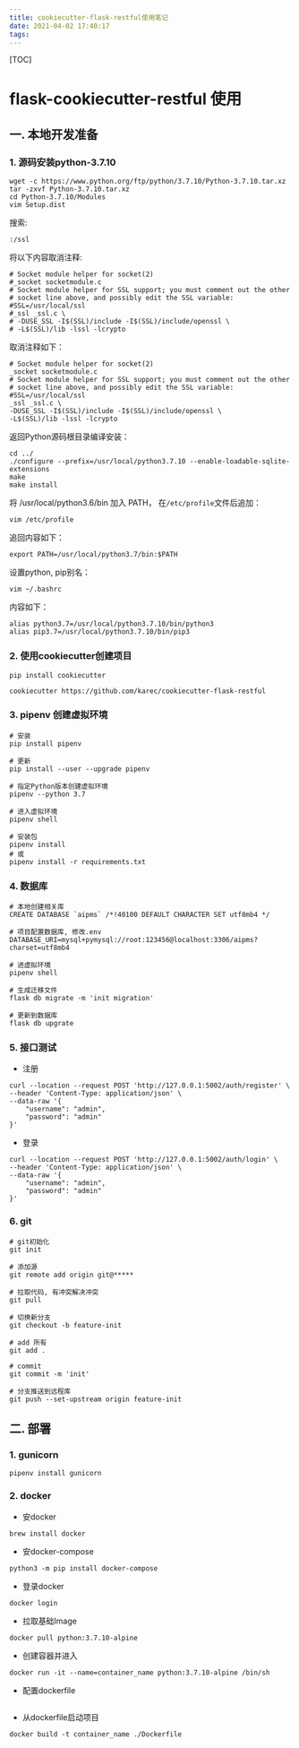 ```yaml
---
title: cookiecutter-flask-restful使用笔记
date: 2021-04-02 17:40:17
tags:
---
```


[TOC]

# flask-cookiecutter-restful 使用



## 一. 本地开发准备



### 1. 源码安装python-3.7.10

```shell
wget -c https://www.python.org/ftp/python/3.7.10/Python-3.7.10.tar.xz
tar -zxvf Python-3.7.10.tar.xz
cd Python-3.7.10/Modules
vim Setup.dist
```

搜索:

```shell
:/ssl
```
将以下内容取消注释:

```shell 
# Socket module helper for socket(2)
#_socket socketmodule.c
# Socket module helper for SSL support; you must comment out the other
# socket line above, and possibly edit the SSL variable:
#SSL=/usr/local/ssl
#_ssl _ssl.c \
# -DUSE_SSL -I$(SSL)/include -I$(SSL)/include/openssl \
# -L$(SSL)/lib -lssl -lcrypto
```

取消注释如下：

```shell
# Socket module helper for socket(2)
_socket socketmodule.c
# Socket module helper for SSL support; you must comment out the other
# socket line above, and possibly edit the SSL variable:
#SSL=/usr/local/ssl
_ssl _ssl.c \
-DUSE_SSL -I$(SSL)/include -I$(SSL)/include/openssl \
-L$(SSL)/lib -lssl -lcrypto
```

返回Python源码根目录编译安装：

```
cd ../
./configure --prefix=/usr/local/python3.7.10 --enable-loadable-sqlite-extensions
make
make install
```

将 /usr/local/python3.6/bin 加入 PATH， 在`/etc/profile`文件后追加：

```
vim /etc/profile
```

追回内容如下：

```
export PATH=/usr/local/python3.7/bin:$PATH
```

设置python, pip别名：

```
vim ~/.bashrc
```

内容如下：

```
alias python3.7=/usr/local/python3.7.10/bin/python3
alias pip3.7=/usr/local/python3.7.10/bin/pip3
```



### 2. 使用cookiecutter创建项目

```shell
pip install cookiecutter

cookiecutter https://github.com/karec/cookiecutter-flask-restful
```



### 3. pipenv 创建虚拟环境

```shell
# 安装
pip install pipenv

# 更新
pip install --user --upgrade pipenv

# 指定Python版本创建虚拟环境
pipenv --python 3.7

# 进入虚拟环境
pipenv shell

# 安装包
pipenv install
# 或
pipenv install -r requirements.txt
```

### 4. 数据库
```shell
# 本地创建相关库
CREATE DATABASE `aipms` /*!40100 DEFAULT CHARACTER SET utf8mb4 */

# 项目配置数据库, 修改.env
DATABASE_URI=mysql+pymysql://root:123456@localhost:3306/aipms?charset=utf8mb4

# 进虚拟环境
pipenv shell

# 生成迁移文件
flask db migrate -m 'init migration'

# 更新到数据库
flask db upgrate
```

### 5. 接口测试

- 注册
```shell
curl --location --request POST 'http://127.0.0.1:5002/auth/register' \
--header 'Content-Type: application/json' \
--data-raw '{
    "username": "admin",
    "password": "admin"
}'
```

- 登录
```shell
curl --location --request POST 'http://127.0.0.1:5002/auth/login' \
--header 'Content-Type: application/json' \
--data-raw '{
    "username": "admin",
    "password": "admin"
}'
```


### 6. git

```shell
# git初始化
git init

# 添加源
git remote add origin git@*****

# 拉取代码, 有冲突解决冲突
git pull

# 切换新分支
git checkout -b feature-init

# add 所有
git add .

# commit
git commit -m 'init'

# 分支推送到远程库
git push --set-upstream origin feature-init
```



## 二. 部署

### 1. gunicorn

```shell
pipenv install gunicorn
```



### 2. docker

- 安docker

```shell
brew install docker
```

- 安docker-compose

```shell
python3 -m pip install docker-compose
```

- 登录docker
```shell
docker login
```

- 拉取基础Image
```shell
docker pull python:3.7.10-alpine
```

- 创建容器并进入
```shell
docker run -it --name=container_name python:3.7.10-alpine /bin/sh
```

- 配置dockerfile
```shell

```

- 从dockerfile启动项目
```shell
docker build -t container_name ./Dockerfile
```

